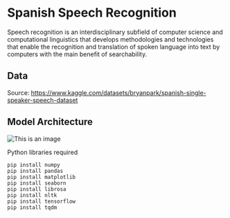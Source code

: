 # Spanish Speech Recognition
Speech recognition is an interdisciplinary subfield of computer science and computational linguistics that develops methodologies and technologies that enable the recognition and translation of spoken language into text by computers with the main benefit of searchability.

## Data
Source: https://www.kaggle.com/datasets/bryanpark/spanish-single-speaker-speech-dataset

## Model Architecture
![This is an image](https://developer.nvidia.com/blog/wp-content/uploads/2019/03/pasted-image-0-19.png)

Python libraries required

```
pip install numpy
pip install pandas
pip install matplotlib
pip install seaborn
pip install librosa
pip install nltk
pip install tensorflow
pip install tqdm
```
